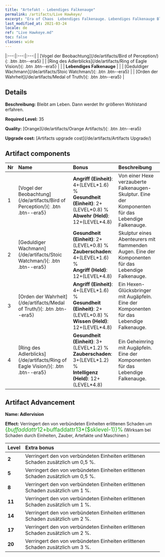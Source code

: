 ```yaml
---
title: "Artefakt - Lebendiges Falkenauge"
permalink: /artifacts/Live Hawkeye/
excerpt: "Era of Chaos  Lebendiges Falkenauge. Lebendiges Falkenauge Bleibt am Leben. Dann werdet Ihr größeren Wohlstand erfahren."
last_modified_at: 2021-03-24
locale: de
ref: "Live Hawkeye.md"
toc: false
classes: wide
---
```


  |:---:|:---:|:---:| 
  | [Vogel der Beobachtung](/de/artifacts/Bird of Perception/){: .btn .btn--era5} |   | [Ring des Adlerblicks](/de/artifacts/Ring of Eagle Vision/){: .btn .btn--era5} | 
  |   | **Lebendiges Falkenauge** |  | 
  | [Geduldiger Wachmann](/de/artifacts/Stoic Watchman/){: .btn .btn--era5} |   | [Orden der Wahrheit](/de/artifacts/Medal of Truth/){: .btn .btn--era5} | 


## Details

 **Beschreibung:** Bleibt am Leben. Dann werdet Ihr größeren Wohlstand erfahren.

 **Required Level:** 35

 **Quality:** [Orange](/de/artifacts/Orange Artifacts/){: .btn .btn--era5}

 **Upgrade cost:** [Artifacts upgrade cost](/de/artifacts/Artifacts Upgrade/)



## Artifact components

  | Nr |    Name    |   Bonus | Beschreibung | 
  |:---|:-----------|:--------|:------------| 
  | 1 | [Vogel der Beobachtung](/de/artifacts/Bird of Perception/){: .btn .btn--era5} | **Angriff (Einheit)**: 4+(LEVEL\*1.6) %<br/>**Gesundheit (Einheit)**: 2+(LEVEL\*0.8) %<br/>**Abwehr (Held)**: 12+(LEVEL\*4.8) | Von einer Hexe verzauberte Falkenaugen-Skulptur. Eine der Komponenten für das Lebendige Falkenauge. | 
  | 2 | [Geduldiger Wachmann](/de/artifacts/Stoic Watchman/){: .btn .btn--era5} | **Gesundheit (Einheit)**: 2+(LEVEL\*0.8) %<br/>**Zauberschaden**: 4+(LEVEL\*1.6) %<br/>**Angriff (Held)**: 12+(LEVEL\*4.8) | Skulptur eines Abenteurers mit flammenden Augen. Eine der Komponenten für das Lebendige Falkenauge. | 
  | 3 | [Orden der Wahrheit](/de/artifacts/Medal of Truth/){: .btn .btn--era5} | **Angriff (Einheit)**: 4+(LEVEL\*1.6) %<br/>**Gesundheit (Einheit)**: 2+(LEVEL\*0.8) %<br/>**Wissen (Held)**: 12+(LEVEL\*4.8) | Ein Hexen-Glücksbringer mit Augäpfeln. Eine der Komponenten für das Lebendige Falkenauge. | 
  | 4 | [Ring des Adlerblicks](/de/artifacts/Ring of Eagle Vision/){: .btn .btn--era5} | **Gesundheit (Einheit)**: 3+(LEVEL\*1.2) %<br/>**Zauberschaden**: 3+(LEVEL\*1.2) %<br/>**Intelligenz (Held)**: 12+(LEVEL\*4.8) | Ein Geheimring mit Augäpfeln. Eine der Komponenten für das Lebendige Falkenauge. | 


## Artifact Advancement

 **Name: Adlervision**

 **Effect:** Verringert den von verbündeten Einheiten erlittenen Schaden um <span style="color: #1ca216;font-size:18px">{$buffaddattr12+$buffaddattr13*($sklevel-1)}%</span> (Wirksam bei Schaden durch Einheiten, Zauber, Artefakte und Maschinen.)

  |  Level  |    Extra bonus  | 
  |:--------|:----------------| 
  | **2** | Verringert den von verbündeten Einheiten erlittenen Schaden zusätzlich um 0,5 %. | 
  | **5** | Verringert den von verbündeten Einheiten erlittenen Schaden zusätzlich um 0,5 %. | 
  | **8** | Verringert den von verbündeten Einheiten erlittenen Schaden zusätzlich um 1 %. | 
  | **11** | Verringert den von verbündeten Einheiten erlittenen Schaden zusätzlich um 1 %. | 
  | **14** | Verringert den von verbündeten Einheiten erlittenen Schaden zusätzlich um 2 %. | 
  | **17** | Verringert den von verbündeten Einheiten erlittenen Schaden zusätzlich um 2 %. | 
  | **20** | Verringert den von verbündeten Einheiten erlittenen Schaden zusätzlich um 3 %. | 
